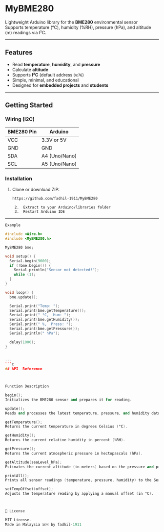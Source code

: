 # MyBME280

Lightweight Arduino library for the **BME280** environmental sensor   
Supports temperature (°C), humidity (%RH), pressure (hPa), and altitude (m) readings via I²C.

---

## Features

- Read **temperature**, **humidity**, and **pressure**
- Calculate **altitude** 
- Supports **I²C** (default address `0x76`)
- Simple, minimal, and educational
- Designed for **embedded projects** and **students**

---

## Getting Started

### Wiring (I2C)

| BME280 Pin | Arduino |
|------------|---------|
| VCC        | 3.3V or 5V |
| GND        | GND     |
| SDA        | A4 (Uno/Nano) |
| SCL        | A5 (Uno/Nano) |

### Installation

1. Clone or download ZIP:
   ```bash
   https://github.com/fadhil-1911/MyBME280

	2.	Extract to your Arduino/libraries folder
	3.	Restart Arduino IDE

---
```cpp
Example

#include <Wire.h>
#include <MyBME280.h>

MyBME280 bme;

void setup() {
  Serial.begin(9600);
  if (!bme.begin()) {
    Serial.println("Sensor not detected!");
    while (1);
  }
}

void loop() {
  bme.update();

  Serial.print("Temp: ");
  Serial.print(bme.getTemperature());
  Serial.print(" °C,  Hum: ");
  Serial.print(bme.getHumidity());
  Serial.print(" %,  Press: ");
  Serial.print(bme.getPressure());
  Serial.println(" hPa");

  delay(1000);
}


---
```c
## API  Reference



Function Description

begin(); 
Initializes the BME280 sensor and prepares it for reading.

update(); 
Reads and processes the latest temperature, pressure, and humidity data.

getTemperature(); 
Returns the current temperature in degrees Celsius (°C).

getHumidity();
Returns the current relative humidity in percent (%RH).

getPressure();
Returns the current atmospheric pressure in hectopascals (hPa).

getAltitude(seaLevel_hPa);
Estimates the current altitude (in meters) based on the pressure and provided sea-level pressure.

printAll();
Prints all sensor readings (temperature, pressure, humidity) to the Serial Monitor.

setTempOffset(offset);
Adjusts the temperature reading by applying a manual offset (in °C).



📄 License

MIT License.
Made in Malaysia 🇲🇾 by fadhil-1911


